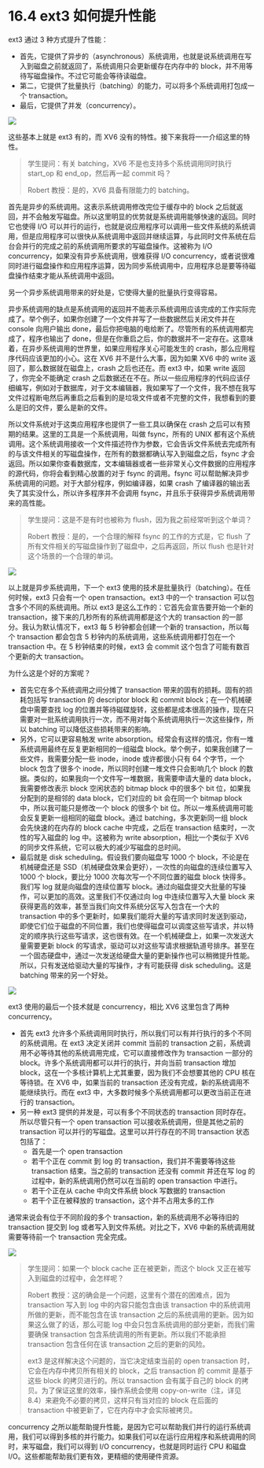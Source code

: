 # 16.4 ext3 如何提升性能

ext3 通过 3 种方式提升了性能：

- 首先，它提供了异步的（asynchronous）系统调用，也就是说系统调用在写入到磁盘之前就返回了，系统调用只会更新缓存在内存中的 block，并不用等待写磁盘操作。不过它可能会等待读磁盘。
- 第二，它提供了批量执行（batching）的能力，可以将多个系统调用打包成一个 transaction。
- 最后，它提供了并发（concurrency）。

![](<../assets/image (508).png>)

这些基本上就是 ext3 有的，而 XV6 没有的特性。接下来我将一一介绍这里的特性。

> 学生提问：有关 batching，XV6 不是也支持多个系统调用同时执行 start_op 和 end_op，然后再一起 commit 吗？
>
> Robert 教授：是的，XV6 具备有限能力的 batching。

首先是异步的系统调用。这表示系统调用修改完位于缓存中的 block 之后就返回，并不会触发写磁盘。所以这里明显的优势就是系统调用能够快速的返回。同时它也使得 I/O 可以并行的运行，也就是说应用程序可以调用一些文件系统的系统调用，但是应用程序可以很快从系统调用中返回并继续运算，与此同时文件系统在后台会并行的完成之前的系统调用所要求的写磁盘操作。这被称为 I/O concurrency，如果没有异步系统调用，很难获得 I/O concurrency，或者说很难同时进行磁盘操作和应用程序运算，因为同步系统调用中，应用程序总是要等待磁盘操作结束才能从系统调用中返回。

另一个异步系统调用带来的好处是，它使得大量的批量执行变得容易。

异步系统调用的缺点是系统调用的返回并不能表示系统调用应该完成的工作实际完成了。举个例子，如果你创建了一个文件并写了一些数据然后关闭文件并在 console 向用户输出 done，最后你把电脑的电给断了。尽管所有的系统调用都完成了，程序也输出了 done，但是在你重启之后，你的数据并不一定存在。这意味着，在异步系统调用的世界里，如果应用程序关心可能发生的 crash，那么应用程序代码应该更加的小心。这在 XV6 并不是什么大事，因为如果 XV6 中的 write 返回了，那么数据就在磁盘上，crash 之后也还在。而 ext3 中，如果 write 返回了，你完全不能确定 crash 之后数据还在不在。所以一些应用程序的代码应该仔细编写，例如对于数据库，对于文本编辑器，我如果写了一个文件，我不想在我写文件过程断电然后再重启之后看到的是垃圾文件或者不完整的文件，我想看到的要么是旧的文件，要么是新的文件。

所以文件系统对于这类应用程序也提供了一些工具以确保在 crash 之后可以有预期的结果。这里的工具是一个系统调用，叫做 fsync，所有的 UNIX 都有这个系统调用。这个系统调用接收一个文件描述符作为参数，它会告诉文件系统去完成所有的与该文件相关的写磁盘操作，在所有的数据都确认写入到磁盘之后，fsync 才会返回。所以如果你查看数据库，文本编辑器或者一些非常关心文件数据的应用程序的源代码，你将会看到精心放置的对于 fsync 的调用。fsync 可以帮助解决异步系统调用的问题。对于大部分程序，例如编译器，如果 crash 了编译器的输出丢失了其实没什么，所以许多程序并不会调用 fsync，并且乐于获得异步系统调用带来的高性能。

> 学生提问：这是不是有时也被称为 flush，因为我之前经常听到这个单词？
>
> Robert 教授：是的，一个合理的解释 fsync 的工作的方式是，它 flush 了所有文件相关的写磁盘操作到了磁盘中，之后再返回，所以 flush 也是针对这个场景的一个合理的单词。

![](<../assets/image (514).png>)

以上就是异步系统调用，下一个 ext3 使用的技术是批量执行（batching）。在任何时候，ext3 只会有一个 open transaction。ext3 中的一个 transaction 可以包含多个不同的系统调用。所以 ext3 是这么工作的：它首先会宣告要开始一个新的 transaction，接下来的几秒所有的系统调用都是这个大的 transaction 的一部分。我认为默认情况下，ext3 每 5 秒钟都会创建一个新的 transaction，所以每个 transaction 都会包含 5 秒钟内的系统调用，这些系统调用都打包在一个 transaction 中。在 5 秒钟结束的时候，ext3 会 commit 这个包含了可能有数百个更新的大 transaction。

为什么这是个好的方案呢？

- 首先它在多个系统调用之间分摊了 transaction 带来的固有的损耗。固有的损耗包括写 transaction 的 descriptor block 和 commit block；在一个机械硬盘中需要查找 log 的位置并等待磁碟旋转，这些都是成本很高的操作，现在只需要对一批系统调用执行一次，而不用对每个系统调用执行一次这些操作，所以 batching 可以降低这些损耗带来的影响。
- 另外，它可以更容易触发 write absorption。经常会有这样的情况，你有一堆系统调用最终在反复更新相同的一组磁盘 block。举个例子，如果我创建了一些文件，我需要分配一些 inode，inode 或许都很小只有 64 个字节，一个 block 包含了很多个 inode，所以同时创建一堆文件只会影响几个 block 的数据。类似的，如果我向一个文件写一堆数据，我需要申请大量的 data block，我需要修改表示 block 空闲状态的 bitmap block 中的很多个 bit 位，如果我分配到的是相邻的 data block，它们对应的 bit 会在同一个 bitmap block 中，所以我可能只是修改一个 block 的很多个 bit 位。所以一堆系统调用可能会反复更新一组相同的磁盘 block。通过 batching，多次更新同一组 block 会先快速的在内存的 block cache 中完成，之后在 transaction 结束时，一次性的写入磁盘的 log 中。这被称为 write absorption，相比一个类似于 XV6 的同步文件系统，它可以极大的减少写磁盘的总时间。
- 最后就是 disk scheduling。假设我们要向磁盘写 1000 个 block，不论是在机械硬盘还是 SSD（机械硬盘效果会更好），一次性的向磁盘的连续位置写入 1000 个 block，要比分 1000 次每次写一个不同位置的磁盘 block 快得多。我们写 log 就是向磁盘的连续位置写 block。通过向磁盘提交大批量的写操作，可以更加的高效。这里我们不仅通过向 log 中连续位置写入大量 block 来获得更高的效率，甚至当我们向文件系统分区写入包含在一个大的 transaction 中的多个更新时，如果我们能将大量的写请求同时发送到驱动，即使它们位于磁盘的不同位置，我们也使得磁盘可以调度这些写请求，并以特定的顺序执行这些写请求，这也很有效。在一个机械硬盘上，如果一次发送大量需要更新 block 的写请求，驱动可以对这些写请求根据轨道号排序。甚至在一个固态硬盘中，通过一次发送给硬盘大量的更新操作也可以稍微提升性能。所以，只有发送给驱动大量的写操作，才有可能获得 disk scheduling。这是 batching 带来的另一个好处。

![](<../assets/image (425).png>)

ext3 使用的最后一个技术就是 concurrency，相比 XV6 这里包含了两种 concurrency。

- 首先 ext3 允许多个系统调用同时执行，所以我们可以有并行执行的多个不同的系统调用。在 ext3 决定关闭并 commit 当前的 transaction 之前，系统调用不必等待其他的系统调用完成，它可以直接修改作为 transaction 一部分的 block。许多个系统调用都可以并行的执行，并向当前 transaction 增加 block，这在一个多核计算机上尤其重要，因为我们不会想要其他的 CPU 核在等待锁。在 XV6 中，如果当前的 transaction 还没有完成，新的系统调用不能继续执行。而在 ext3 中，大多数时候多个系统调用都可以更改当前正在进行的 transaction。
- 另一种 ext3 提供的并发是，可以有多个不同状态的 transaction 同时存在。所以尽管只有一个 open transaction 可以接收系统调用，但是其他之前的 transaction 可以并行的写磁盘。这里可以并行存在的不同 transaction 状态包括了：
  - 首先是一个 open transaction
  - 若干个正在 commit 到 log 的 transaction，我们并不需要等待这些 transaction 结束。当之前的 transaction 还没有 commit 并还在写 log 的过程中，新的系统调用仍然可以在当前的 open transaction 中进行。
  - 若干个正在从 cache 中向文件系统 block 写数据的 transaction
  - 若干个正在被释放的 transaction，这个并不占用太多的工作

通常来说会有位于不同阶段的多个 transaction，新的系统调用不必等待旧的 transaction 提交到 log 或者写入到文件系统。对比之下，XV6 中新的系统调用就需要等待前一个 transaction 完全完成。

![](<../assets/image (480).png>)

> 学生提问：如果一个 block cache 正在被更新，而这个 block 又正在被写入到磁盘的过程中，会怎样呢？
>
> Robert 教授：这的确会是一个问题，这里有个潜在的困难点，因为 transaction 写入到 log 中的内容只能包含由该 transaction 中的系统调用所做的更新，而不能包含在该 transaction 之后的系统调用的更新。因为如果这么做了的话，那么可能 log 中会只包含系统调用的部分更新，而我们需要确保 transaction 包含系统调用的所有更新。所以我们不能承担 transaction 包含任何在该 transaction 之后的更新的风险。
>
> ext3 是这样解决这个问题的，当它决定结束当前的 open transaction 时，它会在内存中拷贝所有相关的 block，之后 transaction 的 commit 是基于这些 block 的拷贝进行的。所以 transaction 会有属于自己的 block 的拷贝。为了保证这里的效率，操作系统会使用 copy-on-write（注，详见 8.4）来避免不必要的拷贝，这样只有当对应的 block 在后面的 transaction 中被更新了，它在内存中才会实际被拷贝。

concurrency 之所以能帮助提升性能，是因为它可以帮助我们并行的运行系统调用，我们可以得到多核的并行能力。如果我们可以在运行应用程序和系统调用的同时，来写磁盘，我们可以得到 I/O concurrency，也就是同时运行 CPU 和磁盘 I/O。这些都能帮助我们更有效，更精细的使用硬件资源。
